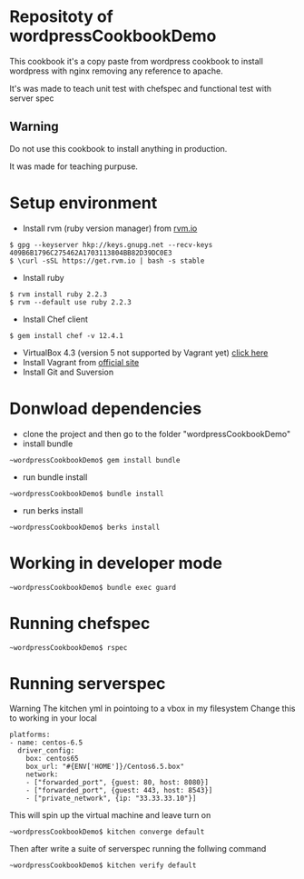# Repositoty of wordpressCookbookDemo

This cookbook it's a copy paste from wordpress cookbook to install wordpress with nginx removing any reference to apache.

It's was made to teach unit test with chefspec and functional test with server spec

Warning
-------
Do not use this cookbook to install anything in production.

It was made for teaching purpuse.

Setup environment 
=================

* Install rvm (ruby version manager) from [rvm.io](https://rvm.io/)
```
$ gpg --keyserver hkp://keys.gnupg.net --recv-keys 409B6B1796C275462A1703113804BB82D39DC0E3
$ \curl -sSL https://get.rvm.io | bash -s stable

```
* Install ruby
```
$ rvm install ruby 2.2.3
$ rvm --default use ruby 2.2.3
```
* Install Chef client
```
$ gem install chef -v 12.4.1
```
*  VirtualBox 4.3 (version 5 not supported by Vagrant yet) [click here](https://www.virtualbox.org/wiki/Download_Old_Builds_4_3)
*  Install Vagrant from [official site](https://www.vagrantup.com/)
*  Install Git and Suversion
 

Donwload dependencies
====================

* clone the project and then go to the folder "wordpressCookbookDemo"
* install bundle
```
~wordpressCookbookDemo$ gem install bundle
```
* run bundle install
```
~wordpressCookbookDemo$ bundle install
```
* run berks install
```
~wordpressCookbookDemo$ berks install
```


Working in developer mode
========================

```
~wordpressCookbookDemo$ bundle exec guard
```

Running chefspec
================

```
~wordpressCookbookDemo$ rspec
```

Running serverspec
=================

Warning
The kitchen yml in pointoing to a vbox in my filesystem
Change this to working in your local
```
platforms:
- name: centos-6.5
  driver_config:
    box: centos65
    box_url: "#{ENV['HOME']}/Centos6.5.box"
    network:
    - ["forwarded_port", {guest: 80, host: 8080}]
    - ["forwarded_port", {guest: 443, host: 8543}]
    - ["private_network", {ip: "33.33.33.10"}]

```

This will spin up the virtual machine and leave turn on
```
~wordpressCookbookDemo$ kitchen converge default
```

Then after write a suite of serverspec running the follwing command
```
~wordpressCookbookDemo$ kitchen verify default
```
